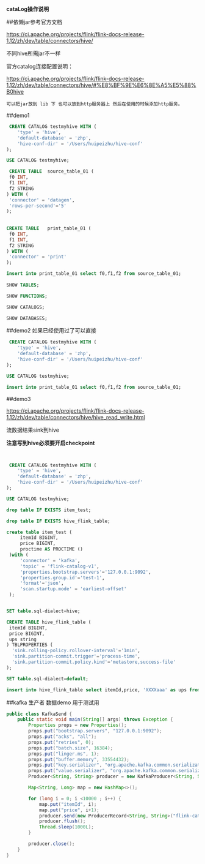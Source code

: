 **cataLog操作说明**

##依懒jar参考官方文档 

https://ci.apache.org/projects/flink/flink-docs-release-1.12/zh/dev/table/connectors/hive/

不同hive所需jar不一样

官方catalog连接配置说明：

https://ci.apache.org/projects/flink/flink-docs-release-1.12/zh/dev/table/connectors/hive/#%E8%BF%9E%E6%8E%A5%E5%88%B0hive


`可以把jar放到 lib 下 也可以放到http服务器上 然后在使用的时候添加http服务。`

##demo1
~~~~ sql
 CREATE CATALOG testmyhive WITH (
    'type' = 'hive',
    'default-database' = 'zhp',
    'hive-conf-dir' = '/Users/huipeizhu/hive-conf'
);

USE CATALOG testmyhive;

 CREATE TABLE  source_table_01 (
 f0 INT,
 f1 INT,
 f2 STRING
) WITH (
 'connector' = 'datagen',
 'rows-per-second'='5'
);
 
 
CREATE TABLE   print_table_01 (
 f0 INT,
 f1 INT,
 f2 STRING
) WITH (
 'connector' = 'print'
);

insert into print_table_01 select f0,f1,f2 from source_table_01;
 
SHOW TABLES;

SHOW FUNCTIONS;

SHOW CATALOGS;

SHOW DATABASES;
 ~~~~ 


##demo2
如果已经使用过了可以直接
~~~~ sql
 CREATE CATALOG testmyhive WITH (
    'type' = 'hive',
    'default-database' = 'zhp',
    'hive-conf-dir' = '/Users/huipeizhu/hive-conf'
);

USE CATALOG testmyhive;

insert into print_table_01 select f0,f1,f2 from source_table_01;
 ~~~~ 


##demo3

https://ci.apache.org/projects/flink/flink-docs-release-1.12/zh/dev/table/connectors/hive/hive_read_write.html

流数据结果sink到hive 

**注意写到hive必须要开启checkpoint**

~~~~ sql


 CREATE CATALOG testmyhive WITH (
    'type' = 'hive',
    'default-database' = 'zhp',
    'hive-conf-dir' = '/Users/huipeizhu/hive-conf'
);

USE CATALOG testmyhive;

drop table IF EXISTS item_test;

drop table IF EXISTS hive_flink_table;

create table item_test ( 
     itemId BIGINT,
     price BIGINT,
     proctime AS PROCTIME ()
 )with ( 
     'connector' = 'kafka',
     'topic' = 'flink-catalog-v1',  
     'properties.bootstrap.servers'='127.0.0.1:9092',
     'properties.group.id'='test-1',
     'format'='json',
     'scan.startup.mode' = 'earliest-offset'
 );


SET table.sql-dialect=hive;

CREATE TABLE hive_flink_table (
 itemId BIGINT, 
 price BIGINT, 
 ups string
) TBLPROPERTIES (
  'sink.rolling-policy.rollover-interval'='1min',
  'sink.partition-commit.trigger'='process-time',
  'sink.partition-commit.policy.kind'='metastore,success-file'
);

SET table.sql-dialect=default;

insert into hive_flink_table select itemId,price, 'XXXXaaa' as ups from item_test;
 ~~~~ 

##kafka 生产者 数据demo 用于测试用

~~~java
public class KafkaSend {
    public static void main(String[] args) throws Exception {
        Properties props = new Properties();
        props.put("bootstrap.servers", "127.0.0.1:9092");
        props.put("acks", "all");
        props.put("retries", 0);
        props.put("batch.size", 16384);
        props.put("linger.ms", 1);
        props.put("buffer.memory", 33554432);
        props.put("key.serializer", "org.apache.kafka.common.serialization.StringSerializer");
        props.put("value.serializer", "org.apache.kafka.common.serialization.StringSerializer");
        Producer<String, String> producer = new KafkaProducer<String, String>(props);

        Map<String, Long> map = new HashMap<>();

        for (long i = 0; i <10000 ; i++) {
            map.put("itemId", i);
            map.put("price", i+1);
            producer.send(new ProducerRecord<String, String>("flink-catalog-v1", null, JSON.toJSONString(map)));
            producer.flush();
            Thread.sleep(1000L);
        }

        producer.close();
    }
}
~~~
